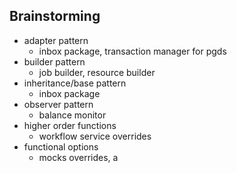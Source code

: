 ## Brainstorming

- adapter pattern
  - inbox package, transaction manager for pgds
- builder pattern
  - job builder, resource builder
- inheritance/base pattern
  - inbox package
- observer pattern
  - balance monitor
- higher order functions
  - workflow service overrides
- functional options
  - mocks overrides, a
